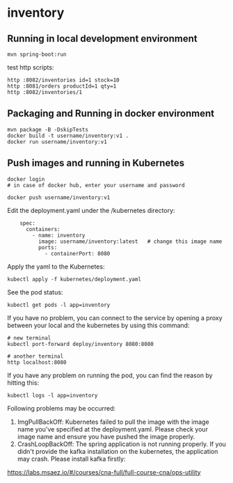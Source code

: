 # inventory

## Running in local development environment

```
mvn spring-boot:run
```

test http scripts:
```
http :8082/inventories id=1 stock=10
http :8081/orders productId=1 qty=1
http :8082/inventories/1
```

## Packaging and Running in docker environment

```
mvn package -B -DskipTests
docker build -t username/inventory:v1 .
docker run username/inventory:v1
```

## Push images and running in Kubernetes

```
docker login 
# in case of docker hub, enter your username and password

docker push username/inventory:v1
```

Edit the deployment.yaml under the /kubernetes directory:
```
    spec:
      containers:
        - name: inventory
          image: username/inventory:latest   # change this image name
          ports:
            - containerPort: 8080

```

Apply the yaml to the Kubernetes:
```
kubectl apply -f kubernetes/deployment.yaml
```

See the pod status:
```
kubectl get pods -l app=inventory
```

If you have no problem, you can connect to the service by opening a proxy between your local and the kubernetes by using this command:
```
# new terminal
kubectl port-forward deploy/inventory 8080:8080

# another terminal
http localhost:8080
```

If you have any problem on running the pod, you can find the reason by hitting this:
```
kubectl logs -l app=inventory
```

Following problems may be occurred:

1. ImgPullBackOff:  Kubernetes failed to pull the image with the image name you've specified at the deployment.yaml. Please check your image name and ensure you have pushed the image properly.
1. CrashLoopBackOff: The spring application is not running properly. If you didn't provide the kafka installation on the kubernetes, the application may crash. Please install kafka firstly:

https://labs.msaez.io/#/courses/cna-full/full-course-cna/ops-utility


